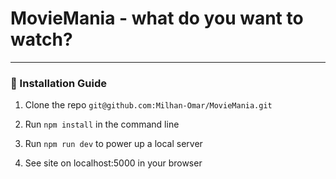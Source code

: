 # MovieMania - what do you want to watch?
---

### 💾 Installation Guide

1. Clone the repo `git@github.com:Milhan-Omar/MovieMania.git`

2. Run `npm install` in the command line

3. Run `npm run dev` to power up a local server

4. See site on localhost:5000 in your browser
